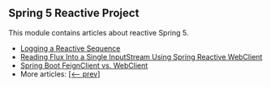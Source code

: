 ## Spring 5 Reactive Project

This module contains articles about reactive Spring 5.

- [Logging a Reactive Sequence](https://www.baeldung.com/spring-reactive-sequence-logging)
- [Reading Flux Into a Single InputStream Using Spring Reactive WebClient](https://www.baeldung.com/spring-reactive-read-flux-into-inputstream)
- [Spring Boot FeignClient vs. WebClient](https://www.baeldung.com/spring-boot-feignclient-vs-webclient)
- More articles: [[<-- prev]](../spring-5-reactive-2)
